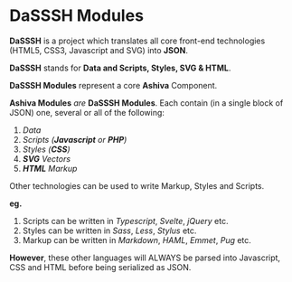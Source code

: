 # DaSSSH Modules

**DaSSSH** is a project which translates all core front-end technologies (HTML5, CSS3, Javascript and SVG) into **JSON**.

**DaSSSH** stands for **Data and Scripts, Styles, SVG & HTML**.

**DaSSSH Modules** represent a core **Ashiva** Component.

**Ashiva Modules** *are* **DaSSSH Modules**. Each contain (in a single block of JSON) one, several or all of the following:

1) *Data*
2) *Scripts (**Javascript** or **PHP**)*
3) *Styles (**CSS**)*
4) ***SVG** Vectors*
5) ***HTML** Markup*

Other technologies can be used to write Markup, Styles and Scripts.

**eg.**

1) Scripts can be written in *Typescript*, *Svelte*, *jQuery* etc.
2) Styles can be written in *Sass*, *Less*, *Stylus* etc.
3) Markup can be written in *Markdown*, *HAML*, *Emmet*, *Pug* etc.

**However**, these other languages will ALWAYS be parsed into Javascript, CSS and HTML before being serialized as JSON.
